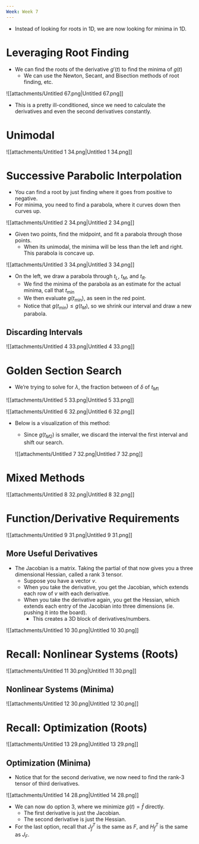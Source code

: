 ```yaml
---
Week: Week 7
---
```

- Instead of looking for roots in 1D, we are now looking for minima in 1D.

# Leveraging Root Finding

- We can find the roots of the derivative $g'(t)$﻿ to find the minima of $g(t)$﻿
    - We can use the Newton, Secant, and Bisection methods of root finding, etc.

![[attachments/Untitled 67.png|Untitled 67.png]]

- This is a pretty ill-conditioned, since we need to calculate the derivatives and even the second derivatives constantly.

# Unimodal

![[attachments/Untitled 1 34.png|Untitled 1 34.png]]

# Successive Parabolic Interpolation

- You can find a root by just finding where it goes from positive to negative.
- For minima, you need to find a parabola, where it curves down then curves up.

![[attachments/Untitled 2 34.png|Untitled 2 34.png]]

- Given two points, find the midpoint, and fit a parabola through those points.
    - When its unimodal, the minima will be less than the left and right. This parabola is concave up.

![[attachments/Untitled 3 34.png|Untitled 3 34.png]]

- On the left, we draw a parabola through $t_L$﻿, $t_M$﻿, and $t_R$﻿.
    - We find the minima of the parabola as an estimate for the actual minima, call that $t_{\min}$﻿
    - We then evaluate $g(t_{\min})$﻿, as seen in the red point.
    - Notice that $g(t_{\min}) \leq g(t_M)$﻿, so we shrink our interval and draw a new parabola.

## Discarding Intervals

![[attachments/Untitled 4 33.png|Untitled 4 33.png]]

# Golden Section Search

- We’re trying to solve for $\lambda$﻿, the fraction between of $\delta$﻿ of $t_{M1}$﻿

![[attachments/Untitled 5 33.png|Untitled 5 33.png]]

![[attachments/Untitled 6 32.png|Untitled 6 32.png]]

- Below is a visualization of this method:
    
    - Since $g(t_{M2})$﻿ is smaller, we discard the interval the first interval and shift our search.
    
    ![[attachments/Untitled 7 32.png|Untitled 7 32.png]]
    

# Mixed Methods

![[attachments/Untitled 8 32.png|Untitled 8 32.png]]

# Function/Derivative Requirements

![[attachments/Untitled 9 31.png|Untitled 9 31.png]]

## More Useful Derivatives

- The Jacobian is a matrix. Taking the partial of that now gives you a three dimensional Hessian, called a rank 3 tensor.
    - Suppose you have a vector $v$﻿.
    - When you take the derivative, you get the Jacobian, which extends each row of $v$﻿ with each derivative.
    - When you take the derivative again, you get the Hessian, which extends each entry of the Jacobian into three dimensions (ie. pushing it into the board).
        - This creates a 3D block of derivatives/numbers.

![[attachments/Untitled 10 30.png|Untitled 10 30.png]]

# Recall: Nonlinear Systems (Roots)

![[attachments/Untitled 11 30.png|Untitled 11 30.png]]

## Nonlinear Systems (Minima)

![[attachments/Untitled 12 30.png|Untitled 12 30.png]]

# Recall: Optimization (Roots)

![[attachments/Untitled 13 29.png|Untitled 13 29.png]]

## Optimization (Minima)

- Notice that for the second derivative, we now need to find the rank-3 tensor of third derivatives.

![[attachments/Untitled 14 28.png|Untitled 14 28.png]]

- We can now do option 3, where we minimize $g(t) = \hat{f}$﻿ directly.
    - The first derivative is just the Jacobian.
    - The second derivative is just the Hessian.
- For the last option, recall that $J_{\hat{f}}^T$﻿ is the same as $F$﻿, and $H_{\hat{f}}^T$﻿ is the same as $J_F$﻿.